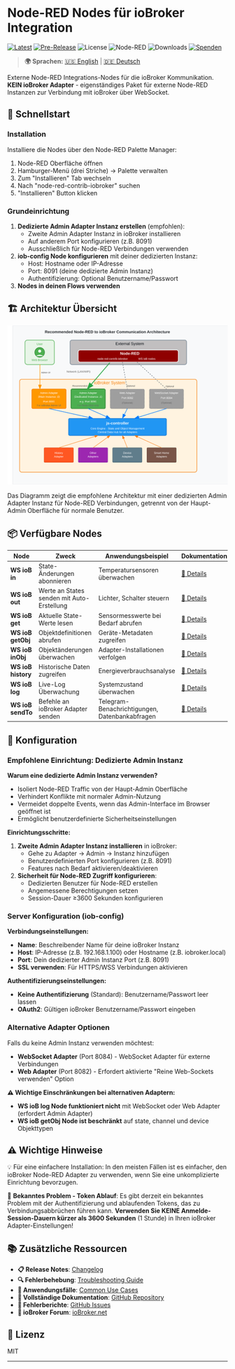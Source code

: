 # Node-RED Nodes für ioBroker Integration

[![Latest](https://img.shields.io/github/v/release/Marc-Berg/node-red-contrib-iobroker)](https://github.com/Marc-Berg/node-red-contrib-iobroker/releases/latest)
[![Pre-Release](https://img.shields.io/github/v/release/Marc-Berg/node-red-contrib-iobroker?include_prereleases&label=beta&color=yellow)](https://github.com/Marc-Berg/node-red-contrib-iobroker/releases)
![License](https://img.shields.io/badge/license-MIT-blue.svg)
![Node-RED](https://img.shields.io/badge/Node--RED-compatible-red.svg)
![Downloads](https://img.shields.io/npm/dt/node-red-contrib-iobroker)
[![Spenden](https://img.shields.io/badge/Spenden-PayPal-blue?style=flat&logo=paypal)](https://paypal.me/MarcBergM)

> **🌍 Sprachen:** [🇺🇸 English](https://github.com/Marc-Berg/node-red-contrib-iobroker/blob/main/README.md) | [🇩🇪 Deutsch](#)

Externe Node-RED Integrations-Nodes für die ioBroker Kommunikation. **KEIN ioBroker Adapter** - eigenständiges Paket für externe Node-RED Instanzen zur Verbindung mit ioBroker über WebSocket.

## 🚀 Schnellstart

### Installation
Installiere die Nodes über den Node-RED Palette Manager:
1. Node-RED Oberfläche öffnen
2. Hamburger-Menü (drei Striche) → Palette verwalten
3. Zum "Installieren" Tab wechseln
4. Nach "node-red-contrib-iobroker" suchen
5. "Installieren" Button klicken

### Grundeinrichtung
1. **Dedizierte Admin Adapter Instanz erstellen** (empfohlen):
   - Zweite Admin Adapter Instanz in ioBroker installieren
   - Auf anderem Port konfigurieren (z.B. 8091)
   - Ausschließlich für Node-RED Verbindungen verwenden
2. **iob-config Node konfigurieren** mit deiner dedizierten Instanz:
   - Host: Hostname oder IP-Adresse
   - Port: 8091 (deine dedizierte Admin Instanz)
   - Authentifizierung: Optional Benutzername/Passwort
3. **Nodes in deinen Flows verwenden**

## 🏗️ Architektur Übersicht

![Node-RED zu ioBroker Architektur](images/iobroker_architecture_diagram.svg)

Das Diagramm zeigt die empfohlene Architektur mit einer dedizierten Admin Adapter Instanz für Node-RED Verbindungen, getrennt von der Haupt-Admin Oberfläche für normale Benutzer.

## 📦 Verfügbare Nodes

| Node | Zweck | Anwendungsbeispiel | Dokumentation |
|------|-------|-------------------|---------------|
| **WS ioB in** | State-Änderungen abonnieren | Temperatursensoren überwachen | [📖 Details](docs/nodes/iob-in.md) |
| **WS ioB out** | Werte an States senden mit Auto-Erstellung | Lichter, Schalter steuern | [📖 Details](docs/nodes/iob-out.md) |
| **WS ioB get** | Aktuelle State-Werte lesen | Sensormesswerte bei Bedarf abrufen | [📖 Details](docs/nodes/iob-get.md) |
| **WS ioB getObj** | Objektdefinitionen abrufen | Geräte-Metadaten zugreifen | [📖 Details](docs/nodes/iob-getobject.md) |
| **WS ioB inObj** | Objektänderungen überwachen | Adapter-Installationen verfolgen | [📖 Details](docs/nodes/iob-inobj.md) |
| **WS ioB history** | Historische Daten zugreifen | Energieverbrauchsanalyse | [📖 Details](docs/nodes/iob-history.md) |
| **WS ioB log** | Live-Log Überwachung | Systemzustand überwachen | [📖 Details](docs/nodes/iob-log.md) |
| **WS ioB sendTo** | Befehle an ioBroker Adapter senden | Telegram-Benachrichtigungen, Datenbankabfragen | [📖 Details](docs/nodes/iob-sendto.md) |

## 🔧 Konfiguration

### Empfohlene Einrichtung: Dedizierte Admin Instanz

**Warum eine dedizierte Admin Instanz verwenden?**
- Isoliert Node-RED Traffic von der Haupt-Admin Oberfläche
- Verhindert Konflikte mit normaler Admin-Nutzung
- Vermeidet doppelte Events, wenn das Admin-Interface im Browser geöffnet ist
- Ermöglicht benutzerdefinierte Sicherheitseinstellungen

**Einrichtungsschritte:**
1. **Zweite Admin Adapter Instanz installieren** in ioBroker:
   - Gehe zu Adapter → Admin → Instanz hinzufügen
   - Benutzerdefinierten Port konfigurieren (z.B. 8091)
   - Features nach Bedarf aktivieren/deaktivieren
2. **Sicherheit für Node-RED Zugriff konfigurieren**:
   - Dedizierten Benutzer für Node-RED erstellen
   - Angemessene Berechtigungen setzen
   - Session-Dauer ≥3600 Sekunden konfigurieren

### Server Konfiguration (iob-config)

**Verbindungseinstellungen:**
- **Name**: Beschreibender Name für deine ioBroker Instanz
- **Host**: IP-Adresse (z.B. 192.168.1.100) oder Hostname (z.B. iobroker.local)
- **Port**: Dein dedizierter Admin Instanz Port (z.B. 8091)
- **SSL verwenden**: Für HTTPS/WSS Verbindungen aktivieren

**Authentifizierungseinstellungen:**
- **Keine Authentifizierung** (Standard): Benutzername/Passwort leer lassen
- **OAuth2**: Gültigen ioBroker Benutzername/Passwort eingeben

### Alternative Adapter Optionen

Falls du keine Admin Instanz verwenden möchtest:

- **WebSocket Adapter** (Port 8084) - WebSocket Adapter für externe Verbindungen
- **Web Adapter** (Port 8082) - Erfordert aktivierte "Reine Web-Sockets verwenden" Option

**⚠️ Wichtige Einschränkungen bei alternativen Adaptern:**
- **WS ioB log Node funktioniert nicht** mit WebSocket oder Web Adapter (erfordert Admin Adapter)
- **WS ioB getObj Node ist beschränkt** auf state, channel und device Objekttypen

## ⚠️ Wichtige Hinweise

💡 Für eine einfachere Installation: In den meisten Fällen ist es einfacher, den ioBroker Node-RED Adapter zu verwenden, wenn Sie eine unkomplizierte Einrichtung bevorzugen.

🔧 **Bekanntes Problem - Token Ablauf**: Es gibt derzeit ein bekanntes Problem mit der Authentifizierung und ablaufenden Tokens, das zu Verbindungsabbrüchen führen kann. **Verwenden Sie KEINE Anmelde-Session-Dauern kürzer als 3600 Sekunden** (1 Stunde) in Ihren ioBroker Adapter-Einstellungen!

## 📚 Zusätzliche Ressourcen

- **📋 Release Notes**: [Changelog](CHANGELOG.md)
- **🔍 Fehlerbehebung**: [Troubleshooting Guide](docs/troubleshooting.md)
- **🎯 Anwendungsfälle**: [Common Use Cases](docs/use-cases.md)
- **📖 Vollständige Dokumentation**: [GitHub Repository](https://github.com/Marc-Berg/node-red-contrib-iobroker)
- **🐛 Fehlerberichte**: [GitHub Issues](https://github.com/Marc-Berg/node-red-contrib-iobroker/issues)
- **📘 ioBroker Forum**: [ioBroker.net](https://forum.iobroker.net)

## 📄 Lizenz

MIT

---